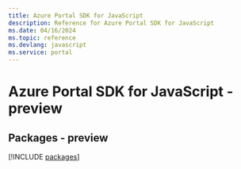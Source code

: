 ```yaml
---
title: Azure Portal SDK for JavaScript
description: Reference for Azure Portal SDK for JavaScript
ms.date: 04/16/2024
ms.topic: reference
ms.devlang: javascript
ms.service: portal
---
```

# Azure Portal SDK for JavaScript - preview
## Packages - preview
[!INCLUDE [packages](portal-index.md)]